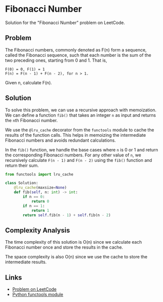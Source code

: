 # Fibonacci Number

Solution for the "Fibonacci Number" problem on LeetCode.

## Problem

The Fibonacci numbers, commonly denoted as F(n) form a sequence, called the Fibonacci sequence, such that each number is the sum of the two preceding ones, starting from 0 and 1. That is,

```
F(0) = 0, F(1) = 1
F(n) = F(n - 1) + F(n - 2), for n > 1.
```

Given n, calculate F(n).

## Solution

To solve this problem, we can use a recursive approach with memoization. We can define a function `fib()` that takes an integer `n` as input and returns the `n`th Fibonacci number.

We use the `@lru_cache` decorator from the `functools` module to cache the results of the function calls. This helps in memoizing the intermediate Fibonacci numbers and avoids redundant calculations.

In the `fib()` function, we handle the base cases where `n` is 0 or 1 and return the corresponding Fibonacci numbers. For any other value of `n`, we recursively calculate `F(n - 1)` and `F(n - 2)` using the `fib()` function and return their sum.

```python
from functools import lru_cache

class Solution:
    @lru_cache(maxsize=None)
    def fib(self, n: int) -> int:
        if n == 0:
            return 0
        if n == 1:
            return 1
        return self.fib(n - 1) + self.fib(n - 2)
```

## Complexity Analysis

The time complexity of this solution is O(n) since we calculate each Fibonacci number once and store the results in the cache.

The space complexity is also O(n) since we use the cache to store the intermediate results.

## Links

- [Problem on LeetCode](https://leetcode.com/problems/fibonacci-number/)
- [Python functools module](https://docs.python.org/3/library/functools.html)
